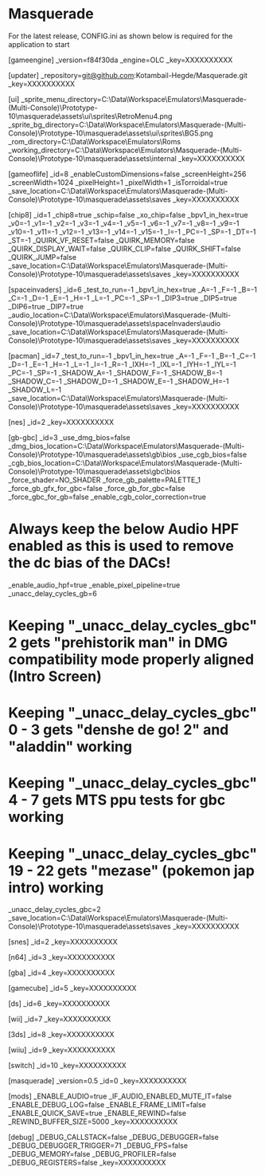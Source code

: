 # Masquerade

For the latest release, CONFIG.ini as shown below is required for the application to start



[gameengine]
_version=f84f30da
_engine=OLC
_key=XXXXXXXXXX

[updater]
_repository=git@github.com:Kotambail-Hegde/Masquerade.git
_key=XXXXXXXXXX

[ui]
_sprite_menu_directory=C:\Data\Workspace\Emulators\Masquerade-(Multi-Console)\Prototype-10\masquerade\assets\ui\sprites\RetroMenu4.png
_sprite_bg_directory=C:\Data\Workspace\Emulators\Masquerade-(Multi-Console)\Prototype-10\masquerade\assets\ui\sprites\BG5.png
_rom_directory=C:\Data\Workspace\Emulators\Roms
_working_directory=C:\Data\Workspace\Emulators\Masquerade-(Multi-Console)\Prototype-10\masquerade\assets\internal
_key=XXXXXXXXXX

[gameoflife]
_id=8
_enableCustomDimensions=false
_screenHeight=256
_screenWidth=1024
_pixelHeight=1
_pixelWidth=1
_isTorroidal=true
_save_location=C:\Data\Workspace\Emulators\Masquerade-(Multi-Console)\Prototype-10\masquerade\assets\saves
_key=XXXXXXXXXX

[chip8]
_id=1
_chip8=true
_schip=false
_xo_chip=false
_bpv1_in_hex=true
_v0=-1
_v1=-1
_v2=-1
_v3=-1
_v4=-1
_v5=-1
_v6=-1
_v7=-1
_v8=-1
_v9=-1
_v10=-1
_v11=-1
_v12=-1
_v13=-1
_v14=-1
_v15=-1
_I=-1
_PC=-1
_SP=-1
_DT=-1
_ST=-1
_QUIRK_VF_RESET=false
_QUIRK_MEMORY=false
_QUIRK_DISPLAY_WAIT=false
_QUIRK_CLIP=false 
_QUIRK_SHIFT=false 
_QUIRK_JUMP=false
_save_location=C:\Data\Workspace\Emulators\Masquerade-(Multi-Console)\Prototype-10\masquerade\assets\saves
_key=XXXXXXXXXX

[spaceinvaders]
_id=6
_test_to_run=-1
_bpv1_in_hex=true
_A=-1
_F=-1
_B=-1
_C=-1
_D=-1
_E=-1
_H=-1
_L=-1
_PC=-1
_SP=-1
_DIP3=true
_DIP5=true
_DIP6=true
_DIP7=true
_audio_location=C:\Data\Workspace\Emulators\Masquerade-(Multi-Console)\Prototype-10\masquerade\assets\spaceInvaders\audio
_save_location=C:\Data\Workspace\Emulators\Masquerade-(Multi-Console)\Prototype-10\masquerade\assets\saves
_key=XXXXXXXXXX

[pacman]
_id=7
_test_to_run=-1
_bpv1_in_hex=true
_A=-1
_F=-1
_B=-1
_C=-1
_D=-1
_E=-1
_H=-1
_L=-1
_I=-1
_R=-1
_IXH=-1
_IXL=-1
_IYH=-1
_IYL=-1
_PC=-1
_SP=-1
_SHADOW_A=-1
_SHADOW_F=-1
_SHADOW_B=-1
_SHADOW_C=-1
_SHADOW_D=-1
_SHADOW_E=-1
_SHADOW_H=-1
_SHADOW_L=-1
_save_location=C:\Data\Workspace\Emulators\Masquerade-(Multi-Console)\Prototype-10\masquerade\assets\saves
_key=XXXXXXXXXX

[nes]
_id=2
_key=XXXXXXXXXX

[gb-gbc]
_id=3
_use_dmg_bios=false
_dmg_bios_location=C:\Data\Workspace\Emulators\Masquerade-(Multi-Console)\Prototype-10\masquerade\assets\gb\bios
_use_cgb_bios=false
_cgb_bios_location=C:\Data\Workspace\Emulators\Masquerade-(Multi-Console)\Prototype-10\masquerade\assets\gbc\bios
_force_shader=NO_SHADER
_force_gb_palette=PALETTE_1
_force_gb_gfx_for_gbc=false
_force_gb_for_gbc=false
_force_gbc_for_gb=false
_enable_cgb_color_correction=true
# Always keep the below Audio HPF enabled as this is used to remove the dc bias of the DACs!
_enable_audio_hpf=true
_enable_pixel_pipeline=true
_unacc_delay_cycles_gb=6
# Keeping "_unacc_delay_cycles_gbc" 2 gets "prehistorik man" in DMG compatibility mode properly aligned (Intro Screen)
# Keeping "_unacc_delay_cycles_gbc" 0 - 3 gets "denshe de go! 2" and "aladdin" working
# Keeping "_unacc_delay_cycles_gbc" 4 - 7 gets MTS ppu tests for gbc working
# Keeping "_unacc_delay_cycles_gbc" 19 - 22 gets "mezase" (pokemon jap intro) working
_unacc_delay_cycles_gbc=2
_save_location=C:\Data\Workspace\Emulators\Masquerade-(Multi-Console)\Prototype-10\masquerade\assets\saves
_key=XXXXXXXXXX

[snes]
_id=2
_key=XXXXXXXXXX

[n64]
_id=3
_key=XXXXXXXXXX

[gba]
_id=4
_key=XXXXXXXXXX

[gamecube]
_id=5
_key=XXXXXXXXXX

[ds]
_id=6
_key=XXXXXXXXXX

[wii]
_id=7
_key=XXXXXXXXXX

[3ds]
_id=8
_key=XXXXXXXXXX

[wiiu]
_id=9
_key=XXXXXXXXXX

[switch]
_id=10
_key=XXXXXXXXXX

[masquerade]
_version=0.5
_id=0
_key=XXXXXXXXXX

[mods]
_ENABLE_AUDIO=true
_IF_AUDIO_ENABLED_MUTE_IT=false
_ENABLE_DEBUG_LOG=false
_ENABLE_FRAME_LIMIT=false
_ENABLE_QUICK_SAVE=true
_ENABLE_REWIND=false
_REWIND_BUFFER_SIZE=5000
_key=XXXXXXXXXX

[debug]
_DEBUG_CALLSTACK=false
_DEBUG_DEBUGGER=false
_DEBUG_DEBUGGER_TRIGGER=71
_DEBUG_FPS=false
_DEBUG_MEMORY=false
_DEBUG_PROFILER=false
_DEBUG_REGISTERS=false
_key=XXXXXXXXXX